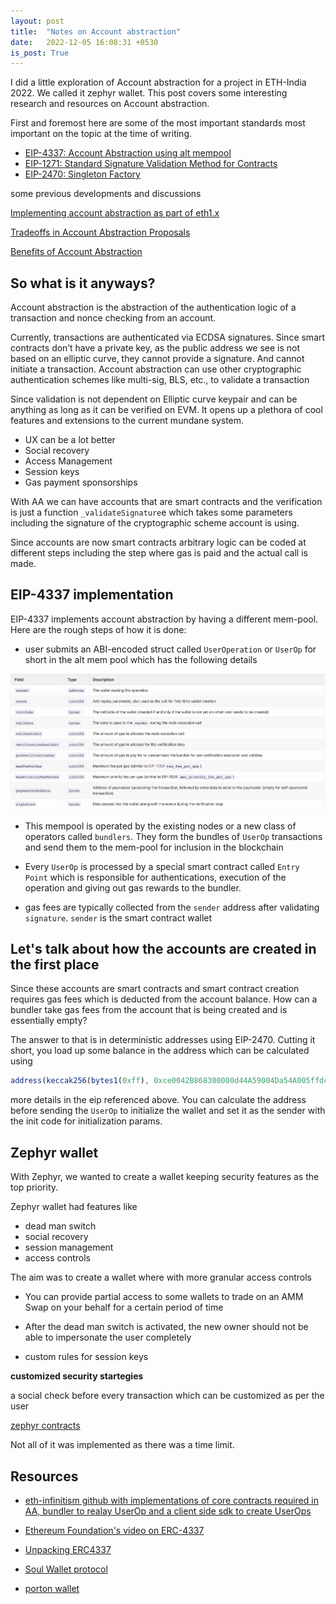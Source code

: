 ```yaml
---
layout: post
title:  "Notes on Account abstraction"
date:   2022-12-05 16:08:31 +0530
is_post: True
---
```


I did a little exploration of Account abstraction for a project in ETH-India 2022. We called it zephyr wallet. This post covers some interesting research and resources on Account abstraction.

First and foremost here are some of the most important standards most important on the topic at the time of writing.


- [EIP-4337: Account Abstraction using alt mempool](https://eips.ethereum.org/EIPS/eip-4337)
- [EIP-1271: Standard Signature Validation Method for Contracts](https://eips.ethereum.org/EIPS/eip-1271)
- [EIP-2470: Singleton Factory](https://eips.ethereum.org/EIPS/eip-2470)

some previous developments and discussions

[Implementing account abstraction as part of eth1.x](https://ethereum-magicians.org/t/implementing-account-abstraction-as-part-of-eth1-x/4020)

[Tradeoffs in Account Abstraction Proposals](https://ethresear.ch/t/tradeoffs-in-account-abstraction-proposals/263)

[Benefits of Account Abstraction](https://hackmd.io/y7uhNbeuSziYn1bbSXt4ww?view)


## So what is it anyways?
Account abstraction is the abstraction of the authentication logic of a transaction and nonce checking from an account.

Currently, transactions are authenticated via ECDSA signatures. Since smart contracts don’t have a private key, as the public address we see is not based on an elliptic curve, they cannot provide a signature. And cannot initiate a transaction. Account abstraction can use other cryptographic authentication schemes like multi-sig, BLS, etc., to validate a transaction

Since validation is not dependent on Elliptic curve keypair and can be anything as long as it can be verified on EVM. It opens up a plethora of cool features and extensions to the current mundane system.



- UX can be a lot better
- Social recovery 
- Access Management
- Session keys
- Gas payment sponsorships

With AA we can have accounts that are smart contracts and the verification is just a function `_validateSignature`e which takes some parameters including the signature of the cryptographic scheme account is using.

Since accounts are now smart contracts arbitrary logic can be coded at different steps including the step where gas is paid and the actual call is made.

## EIP-4337 implementation

EIP-4337 implements account abstraction by having a different mem-pool. Here are the rough steps of how it is done: 

* user submits an ABI-encoded struct called `UserOperation` or `UserOp` for short in the alt mem pool which has the following details

<img src="/images/posts/2022-12-05/user_op.png" />

* This mempool is operated by the existing nodes or a new class of operators called `bundlers`. They form the bundles of `UserOp` transactions and send them to the mem-pool for inclusion in the blockchain

* Every `UserOp` is processed by a special smart contract called `Entry Point` which is responsible for authentications, execution of the operation and giving out gas rewards to the bundler.

* gas fees are typically collected from the `sender` address after validating `signature`. `sender` is the smart contract wallet


## Let's talk about how the accounts are created in the first place

Since these accounts are smart contracts and smart contract creation requires gas fees which is deducted from the account balance. How can a bundler take gas fees from the account that is being created and is essentially empty?

The answer to that is in deterministic addresses using EIP-2470. Cutting it short, you load up some balance in the address which can be calculated using

```javascript
address(keccak256(bytes1(0xff), 0xce0042B868300000d44A59004Da54A005ffdcf9f, _salt, keccak256(_code)) << 96)
```

more details in the eip referenced above. You can calculate the address before sending the `UserOp` to initialize the wallet and set it as the sender with the init code for initialization params.


## Zephyr wallet

With Zephyr, we wanted to create a wallet keeping security features as the top priority.

Zephyr wallet had features like
- dead man switch
- social recovery
- session management
- access controls

The aim was to create a wallet where with more granular access controls

- You can provide partial access to some wallets to trade on an AMM Swap on your behalf for a certain period of time

- After the dead man switch is activated, the new owner should not be able to impersonate the user completely

- custom rules for session keys

**customized security startegies**

a social check before every transaction which can be customized as per the user

[zephyr contracts](https://github.com/ethCadets/secure-wallet-contracts)

Not all of it was implemented as there was a time limit.


## Resources

- [eth-infinitism github with implementations of core contracts required in AA, bundler to realay UserOp and a client side sdk to create UserOps ](https://github.com/eth-infinitism/)

- [Ethereum Foundation's video on ERC-4337](https://www.youtube.com/watch?v=xHWlJiL_iZA)

- [Unpacking ERC4337](https://frontier.tech/unpacking-erc-4337)

- [Soul Wallet protocol](https://github.com/proofofsoulprotocol)

- [porton wallet](https://github.com/nanjiangwill/porton-wallet)







